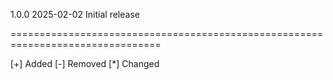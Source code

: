 1.0.0	2025-02-02	    Initial release



================================================================================

[+] Added
[-] Removed
[*] Changed
